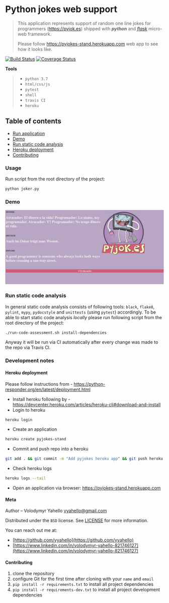 # Python jokes web support
> This application represents support of random one line jokes for programmers (https://pyjok.es) shipped
> with **_python_** and [_flask_](http://flask.palletsprojects.com) micro-web framework.
>
> Please follow https://pyjokes-stand.herokuapp.com web app to see how it looks like.

[![Build Status](https://travis-ci.org/vyahello/pyjokes-stand.svg?branch=master)](https://travis-ci.org/vyahello/pyjokes-stand)
[![Coverage Status](https://coveralls.io/repos/github/vyahello/pyjokes-stand/badge.svg?branch=master)](https://coveralls.io/github/vyahello/pyjokes-stand?branch=master)

**Tools**
> - `python 3.7`
> - `html/css/js`
> - `pytest`
> - `shell`
> - `travis CI`
> - `heroku`

## Table of contents
- [Run application](#run-application)
- [Demo](#demo)
- [Run static code analysis](#run-static-code-analysis)
- [Heroku deployment](#heroku-deployment)
- [Contributing](#contributing)


### Usage
Run script from the root directory of the project:
```bash
python joker.py
```

### Demo
![Screenshot](static/img/demo.png)

### Run static code analysis
In general static code analysis consists of following tools: `black`, `flake8`, `pylint`, `mypy`, `pydocstyle` and `unittests` (using `pytest`) accordingly.
To be able to start static code analysis _locally_ please run following script from the root directory of the project:
```bash
./run-code-assessment.sh install-dependencies
```
Anyway it will be run via CI automatically after every change was made to the repo via Travis CI.

### Development notes

#### Heroku deployment
Please follow instructions from - https://python-responder.org/en/latest/deployment.html

- Install heroku following by - https://devcenter.heroku.com/articles/heroku-cli#download-and-install
- Login to heroku
```bash
heroku login
```
- Create an application
```bash
heroku create pyjokes-stand
```
- Commit and push repo into a heroku
```bash
git add . && git commit -m "Add pyjokes heroku app" && git push heroku master
```
- Check heroku logs
```bash
heroku logs --tail
```
- Open an application via browser: https://pyjokes-stand.herokuapp.com

#### Meta
Author – Volodymyr Yahello vyahello@gmail.com

Distributed under the `BSD` license. See [LICENSE](LICENSE.md) for more information.

You can reach out me at:
* [https://github.com/vyahello](https://github.com/vyahello)
* [https://www.linkedin.com/in/volodymyr-yahello-821746127](https://www.linkedin.com/in/volodymyr-yahello-821746127)

#### Contributing
1. clone the repository
2. configure Git for the first time after cloning with your `name` and `email`
3. `pip install -r requirements.txt` to install all project dependencies
4. `pip install -r requirements-dev.txt` to install all project development dependencies

